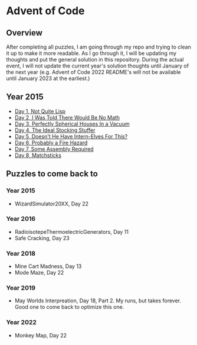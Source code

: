 # Advent of Code

## Overview
After completing all puzzles, I am going through my repo and trying to clean it 
up to make it more readable. As I go through it, I will be updating my thoughts
and put the general solution in this repository. During the actual event, I will
not update the current year's solution thoughts until January of the next year 
(e.g. Advent of Code 2022 README's will not be available until January 2023 at 
the earliest.)

## Year 2015
* [Day 1, Not Quite Lisp](./src/resources/year2015/day01/README.md)
* [Day 2, I Was Told There Would Be No Math](./src/resources/year2015/day02/README.md)
* [Day 3, Perfectly Spherical Houses In a Vacuum](./src/resources/year2015/day03/README.md)
* [Day 4, The Ideal Stocking Stuffer](./src/resources/year2015/day04/README.md)
* [Day 5, Doesn't He Have Intern-Elves For This?](./src/resources/year2015/day05/README.md)
* [Day 6, Probably a Fire Hazard](./src/resources/year2015/day06/README.md)
* [Day 7, Some Assembly Required](./src/resources/year2015/day07/README.md)
* [Day 8, Matchsticks](./src/resources/year2015/day08/README.md)
## Puzzles to come back to

### Year 2015
* WizardSimulator20XX, Day 22

### Year 2016
* RadioisotepeThermoelectricGenerators, Day 11
* Safe Cracking, Day 23

### Year 2018
* Mine Cart Madness, Day 13
* Mode Maze, Day 22

### Year 2019
* May Worlds Interpreation, Day 18, Part 2. My runs, but takes forever. Good one to come back to optimize this one.

### Year 2022
* Monkey Map, Day 22